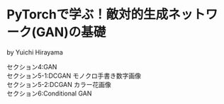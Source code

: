 # PyTorchで学ぶ！敵対的生成ネットワーク(GAN)の基礎

by Yuichi Hirayama

セクション4:GAN
<br>
セクション5-1:DCGAN モノクロ手書き数字画像
<br>
セクション5-2:DCGAN カラー花画像
<br>
セクション6:Conditional GAN
